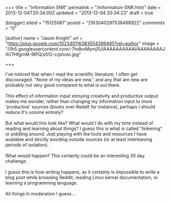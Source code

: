 +++
title = "Information SNR"
permalink = "/Information-SNR.html"
date = 2013-12-04T20:34:00Z
updated = "2013-12-04 20:34:23"
draft = true

[blogger]
siteid = "15125061"
postid = "2163040297538498922"
comments = "0"

[author]
name = "Jason Knight"
url = "https://plus.google.com/102340116383554399495?rel=author"
image = "//lh5.googleusercontent.com/-7hdboMymj1U/AAAAAAAAAAI/AAAAAAAAJXI/7HfgmM-lRPQ/s512-c/photo.jpg"

+++

<div class="css-full-post-content js-full-post-content">
I've noticed that when I read the scientific literature, I often get discouraged. "None of my ideas are new," and any that are new are probably not very good compared to what is out there.<br /><br />This effect of information input stimying creativity and productive output makes me wonder, rather than changing my information input to more 'productive' sources (books over Reddit for instance), perhaps I should reduce it's volume entirely?<br /><br />But what would this look like? What would I do with my time instead of reading and learning about things? I guess this is what is called "tinkering" or piddling around. Just playing with the tools and resources I have available and strictly avoiding outside sources (or at least interleaving periods of isolation).<br /><br />What would happen? This certainly could be an interesting 30 day challenge.<br /><br />I guess this is how writing happens, as it certainly is impossible to write a blog post while browsing Reddit, reading Linux kernel documentation, or learning a programming language.<br /><br />All things in moderation I guess...
</div>